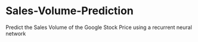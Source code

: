 # Sales-Volume-Prediction

Predict the Sales Volume of the Google Stock Price using a recurrent neural network
